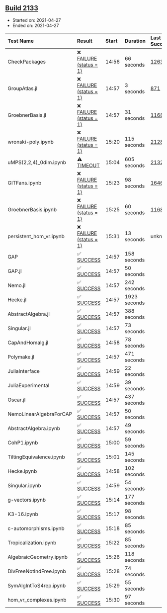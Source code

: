 ## [Build 2133](https://oscarci.mathematik.uni-kl.de/job/oscar-stable/2133/)

* Started on: 2021-04-27
* Ended on: 2021-04-27

| Test Name    | Result | Start | Duration | Last Success | First Failure |
|:-------------|:-------|:------|:---------|:-------------|:--------------|
| CheckPackages | ❌ [FAILURE (status = 1)](https://oscarci.mathematik.uni-kl.de/job/oscar-stable/2133/artifact/logs/build-2133/CheckPackages.log) | 14:56 | 66 seconds | [1263](https://oscarci.mathematik.uni-kl.de/job/oscar-stable/1263/) | [1264](https://oscarci.mathematik.uni-kl.de/job/oscar-stable/1264/) |
| GroupAtlas.jl | ❌ [FAILURE (status = 1)](https://oscarci.mathematik.uni-kl.de/job/oscar-stable/2133/artifact/logs/build-2133/GroupAtlas.jl.log) | 14:57 | 3 seconds | [871](https://oscarci.mathematik.uni-kl.de/job/oscar-stable/871/) | [872](https://oscarci.mathematik.uni-kl.de/job/oscar-stable/872/) |
| GroebnerBasis.jl | ❌ [FAILURE (status = 1)](https://oscarci.mathematik.uni-kl.de/job/oscar-stable/2133/artifact/logs/build-2133/GroebnerBasis.jl.log) | 14:57 | 31 seconds | [1168](https://oscarci.mathematik.uni-kl.de/job/oscar-stable/1168/) | [1169](https://oscarci.mathematik.uni-kl.de/job/oscar-stable/1169/) |
| wronski-poly.ipynb | ❌ [FAILURE (status = 1)](https://oscarci.mathematik.uni-kl.de/job/oscar-stable/2133/artifact/logs/build-2133/wronski-poly.ipynb.log) | 15:20 | 115 seconds | [2128](https://oscarci.mathematik.uni-kl.de/job/oscar-stable/2128/) | [2129](https://oscarci.mathematik.uni-kl.de/job/oscar-stable/2129/) |
| uMPS(2,2,4)_0dim.ipynb | ⚠ [TIMEOUT](https://oscarci.mathematik.uni-kl.de/job/oscar-stable/2133/artifact/logs/build-2133/uMPS-2-2-4-_0dim.ipynb.log) | 15:04 | 605 seconds | [2132](https://oscarci.mathematik.uni-kl.de/job/oscar-stable/2132/) | [2133](https://oscarci.mathematik.uni-kl.de/job/oscar-stable/2133/) |
| GITFans.ipynb | ❌ [FAILURE (status = 1)](https://oscarci.mathematik.uni-kl.de/job/oscar-stable/2133/artifact/logs/build-2133/GITFans.ipynb.log) | 15:23 | 98 seconds | [1646](https://oscarci.mathematik.uni-kl.de/job/oscar-stable/1646/) | [1647](https://oscarci.mathematik.uni-kl.de/job/oscar-stable/1647/) |
| GroebnerBasis.ipynb | ❌ [FAILURE (status = 1)](https://oscarci.mathematik.uni-kl.de/job/oscar-stable/2133/artifact/logs/build-2133/GroebnerBasis.ipynb.log) | 15:25 | 60 seconds | [1168](https://oscarci.mathematik.uni-kl.de/job/oscar-stable/1168/) | [1169](https://oscarci.mathematik.uni-kl.de/job/oscar-stable/1169/) |
| persistent_hom_vr.ipynb | ❌ [FAILURE (status = 1)](https://oscarci.mathematik.uni-kl.de/job/oscar-stable/2133/artifact/logs/build-2133/persistent_hom_vr.ipynb.log) | 15:31 | 13 seconds | unknown | unknown |
| GAP | ✅ [SUCCESS](https://oscarci.mathematik.uni-kl.de/job/oscar-stable/2133/artifact/logs/build-2133/GAP.log) | 14:57 | 158 seconds |  |  |
| GAP.jl | ✅ [SUCCESS](https://oscarci.mathematik.uni-kl.de/job/oscar-stable/2133/artifact/logs/build-2133/GAP.jl.log) | 14:57 | 50 seconds |  |  |
| Nemo.jl | ✅ [SUCCESS](https://oscarci.mathematik.uni-kl.de/job/oscar-stable/2133/artifact/logs/build-2133/Nemo.jl.log) | 14:57 | 242 seconds |  |  |
| Hecke.jl | ✅ [SUCCESS](https://oscarci.mathematik.uni-kl.de/job/oscar-stable/2133/artifact/logs/build-2133/Hecke.jl.log) | 14:57 | 1923 seconds |  |  |
| AbstractAlgebra.jl | ✅ [SUCCESS](https://oscarci.mathematik.uni-kl.de/job/oscar-stable/2133/artifact/logs/build-2133/AbstractAlgebra.jl.log) | 14:57 | 388 seconds |  |  |
| Singular.jl | ✅ [SUCCESS](https://oscarci.mathematik.uni-kl.de/job/oscar-stable/2133/artifact/logs/build-2133/Singular.jl.log) | 14:57 | 73 seconds |  |  |
| CapAndHomalg.jl | ✅ [SUCCESS](https://oscarci.mathematik.uni-kl.de/job/oscar-stable/2133/artifact/logs/build-2133/CapAndHomalg.jl.log) | 14:58 | 78 seconds |  |  |
| Polymake.jl | ✅ [SUCCESS](https://oscarci.mathematik.uni-kl.de/job/oscar-stable/2133/artifact/logs/build-2133/Polymake.jl.log) | 14:57 | 471 seconds |  |  |
| JuliaInterface | ✅ [SUCCESS](https://oscarci.mathematik.uni-kl.de/job/oscar-stable/2133/artifact/logs/build-2133/JuliaInterface.log) | 14:59 | 22 seconds |  |  |
| JuliaExperimental | ✅ [SUCCESS](https://oscarci.mathematik.uni-kl.de/job/oscar-stable/2133/artifact/logs/build-2133/JuliaExperimental.log) | 14:59 | 39 seconds |  |  |
| Oscar.jl | ✅ [SUCCESS](https://oscarci.mathematik.uni-kl.de/job/oscar-stable/2133/artifact/logs/build-2133/Oscar.jl.log) | 14:57 | 437 seconds |  |  |
| NemoLinearAlgebraForCAP | ✅ [SUCCESS](https://oscarci.mathematik.uni-kl.de/job/oscar-stable/2133/artifact/logs/build-2133/NemoLinearAlgebraForCAP.log) | 14:57 | 50 seconds |  |  |
| AbstractAlgebra.ipynb | ✅ [SUCCESS](https://oscarci.mathematik.uni-kl.de/job/oscar-stable/2133/artifact/logs/build-2133/AbstractAlgebra.ipynb.log) | 14:57 | 49 seconds |  |  |
| CohP1.ipynb | ✅ [SUCCESS](https://oscarci.mathematik.uni-kl.de/job/oscar-stable/2133/artifact/logs/build-2133/CohP1.ipynb.log) | 15:00 | 59 seconds |  |  |
| TiltingEquivalence.ipynb | ✅ [SUCCESS](https://oscarci.mathematik.uni-kl.de/job/oscar-stable/2133/artifact/logs/build-2133/TiltingEquivalence.ipynb.log) | 15:01 | 145 seconds |  |  |
| Hecke.ipynb | ✅ [SUCCESS](https://oscarci.mathematik.uni-kl.de/job/oscar-stable/2133/artifact/logs/build-2133/Hecke.ipynb.log) | 14:58 | 102 seconds |  |  |
| Singular.ipynb | ✅ [SUCCESS](https://oscarci.mathematik.uni-kl.de/job/oscar-stable/2133/artifact/logs/build-2133/Singular.ipynb.log) | 14:59 | 54 seconds |  |  |
| g-vectors.ipynb | ✅ [SUCCESS](https://oscarci.mathematik.uni-kl.de/job/oscar-stable/2133/artifact/logs/build-2133/g-vectors.ipynb.log) | 15:14 | 177 seconds |  |  |
| K3-16.ipynb | ✅ [SUCCESS](https://oscarci.mathematik.uni-kl.de/job/oscar-stable/2133/artifact/logs/build-2133/K3-16.ipynb.log) | 15:17 | 98 seconds |  |  |
| c-automorphisms.ipynb | ✅ [SUCCESS](https://oscarci.mathematik.uni-kl.de/job/oscar-stable/2133/artifact/logs/build-2133/c-automorphisms.ipynb.log) | 15:18 | 85 seconds |  |  |
| Tropicalization.ipynb | ✅ [SUCCESS](https://oscarci.mathematik.uni-kl.de/job/oscar-stable/2133/artifact/logs/build-2133/Tropicalization.ipynb.log) | 15:22 | 85 seconds |  |  |
| AlgebraicGeometry.ipynb | ✅ [SUCCESS](https://oscarci.mathematik.uni-kl.de/job/oscar-stable/2133/artifact/logs/build-2133/AlgebraicGeometry.ipynb.log) | 15:26 | 118 seconds |  |  |
| DivFreeNotIndFree.ipynb | ✅ [SUCCESS](https://oscarci.mathematik.uni-kl.de/job/oscar-stable/2133/artifact/logs/build-2133/DivFreeNotIndFree.ipynb.log) | 15:28 | 74 seconds |  |  |
| SymAlgIntToS4rep.ipynb | ✅ [SUCCESS](https://oscarci.mathematik.uni-kl.de/job/oscar-stable/2133/artifact/logs/build-2133/SymAlgIntToS4rep.ipynb.log) | 15:29 | 55 seconds |  |  |
| hom_vr_complexes.ipynb | ✅ [SUCCESS](https://oscarci.mathematik.uni-kl.de/job/oscar-stable/2133/artifact/logs/build-2133/hom_vr_complexes.ipynb.log) | 15:30 | 97 seconds |  |  |

